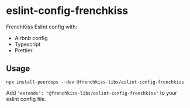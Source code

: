 # eslint-config-frenchkiss

FrenchKiss Eslint config with:

- Airbnb config
- Typescript
- Prettier

## Usage

```
npx install-peerdeps --dev @frenchkiss-libs/eslint-config-frenchkiss
```

Add `"extends": "@frenchkiss-libs/eslint-config-frenchkiss"` to your eslint config file.
